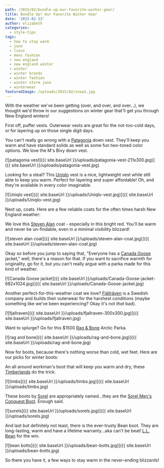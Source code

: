 ```yaml
---
path: /2015/02/bundle-up-our-favorite-winter-gear/
title: Bundle Up! Our Favorite Winter Gear
date: '2015-02-13'
author: elizabeth
categories:
  - style-tips
tags:
  - how to stay warm
  - juno
  - linus
  - mens fashion
  - new england
  - new england winter
  - winter
  - winter brands
  - winter fashion
  - winter storm juno
  - winterwear
featuredImage: /uploads/2015/02/snow1.jpg
---
```

With the weather we've been getting (over, and over, and over...), we thought we'd throw in our suggestions on winter gear that'll get you through New England winters!

First off, puffer vests. Outerwear vests are great for the not-too-cold days, or for layering up on those single digit days.

You can't really go wrong with a [Patagonia](http://www.patagonia.com/us/search/bivy%20vest) down vest. They'll keep you warm and have standard solids as well as some fun two-toned color options. We love the M's Bivy down vest.

[![patagonia vest]({{ site.baseUrl }}/uploads/patagonia-vest-211x300.jpg)]({{ site.baseUrl }}/uploads/patagonia-vest.jpg)

Looking for a steal? This [Uniqlo](http://www.uniqlo.com/us/product/men-ultra-light-down-vest-131364.html) vest is a nice, lightweight vest while still able to keep you warm. Perfect for layering and super affordable! Oh, and they're available in every color imaginable.

[![Uniqlo vest]({{ site.baseUrl }}/uploads/Uniqlo-vest.jpg)]({{ site.baseUrl }}/uploads/Uniqlo-vest.jpg)

Next up, coats. Here are a few reliable coats for the often times harsh New England weather:

We love this [Steven Alan](http://www.stevenalan.com/F14_PFM111026W14015.html?dwvar_F14__PFM111026W14015_color=601#cgid=mens-clothing-jackets-and-outerwear&start=12&sz=12&frmt=ajax&start=12&hitcount=31) coat - especially in this bright red. You'll be warm and never be un-findable, even in a minimal visibility blizzard!

[![steven alan coat]({{ site.baseUrl }}/uploads/steven-alan-coat.jpg)]({{ site.baseUrl }}/uploads/steven-alan-coat.jpg)

Okay so before you jump to saying that, "Everyone has a [Canada Goose](http://www.canada-goose.com/langford-parka-2062M.html#start=1) jacket," well, there's a reason for that. If you want to sacrifice warmth for originality, go for it, but you can't really argue with a parka made for this kind of weather.

[![Canada Goose jacket]({{ site.baseUrl }}/uploads/Canada-Goose-jacket-682x1024.jpg)]({{ site.baseUrl }}/uploads/Canada-Goose-jacket.jpg)

Another perfect-for-this-weather coat we love? [Fjällräven](http://www.fjallraven.us/collections/jackets/products/yupik-parka) is a Swedish company and builds their outerwear for the harshest conditions (maybe something like we've been experiencing? Okay it's not _that_ bad).

[![fjallraven]({{ site.baseUrl }}/uploads/fjallraven-300x300.jpg)]({{ site.baseUrl }}/uploads/fjallraven.jpg)

Want to splurge? Go for this $1500 [Rag & Bone](http://www.rag-bone.com/arctic-parka/d/7181C16779) Arctic Parka.

[![rag and bone]({{ site.baseUrl }}/uploads/rag-and-bone.jpg)]({{ site.baseUrl }}/uploads/rag-and-bone.jpg)

Now for boots, because there's nothing worse than cold, wet feet. Here are our picks for winter boots:

An all around workman's boot that will keep you warm and dry, these [Timberlands](http://shop.timberland.com/product/index.jsp?c=1106599&productId=11645349&prodFindSrc=paramNav) do the trick.

[![timbs]({{ site.baseUrl }}/uploads/timbs.jpg)]({{ site.baseUrl }}/uploads/timbs.jpg)

These boots by [Sorel](http://www.sorel.com/on/demandware.store/Sites-Sorel_US-Site/en_US/Default-Start) are appropriately named...they are the [Sorel Men's Conquest Boot](http://www.zappos.com/sorel-conquest~2). Enough said.

[![sorels]({{ site.baseUrl }}/uploads/sorels.jpg)]({{ site.baseUrl }}/uploads/sorels.jpg)

And last but definitely not least, there is the ever-trusty Bean boot. They are long-lasting, warm and have a lifetime warranty...aka can't be beat! [L.L. Bean](http://www.llbean.com/llb/shop/506794?page=boots&nav=gnro-hp) for the win.

[![bean botts]({{ site.baseUrl }}/uploads/bean-botts.jpg)]({{ site.baseUrl }}/uploads/bean-botts.jpg)

So there you have it, a few ways to stay warm in the never-ending blizzards!